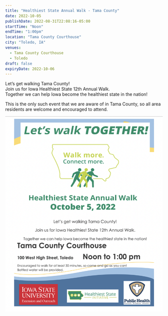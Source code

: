 ```yaml
---
title: "Healthiest State Annual Walk - Tama County"
date: 2022-10-05
publishDate: 2022-08-31T22:08:16-05:00
startTime: "Noon"
endTime: "1:00pm"
location: "Tama County Courthouse"
city: "Toledo, IA"
venues:
  - Tama County Courthouse
  - Toledo
draft: false
expiryDate: 2022-10-06
---
```


Let’s get walking Tama County!  
Join us for Iowa Healthiest State 12th Annual Walk.  
Together we can help Iowa become the healthiest state in the nation!  

This is the only such event that we are aware of in Tama County, so all area residents are welcome and encouraged to attend.  

![Flyer courtesy of Toledo Methodist Church](images/October-5-Walk-poster.png) 
 




   
 
